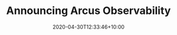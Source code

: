 ---
title: "Announcing Arcus Observability"
date: 2020-04-30T12:33:46+10:00
description: Empower your applications with a variety of observability essentials to run operable platforms.
articleUrl: https://www.codit.eu/blog/announcing-arcus-observability/
---